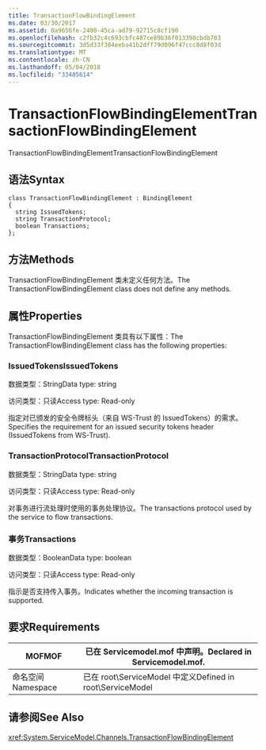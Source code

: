 ```yaml
---
title: TransactionFlowBindingElement
ms.date: 03/30/2017
ms.assetid: 0a9656fe-2400-45ca-ad79-92715c8cf190
ms.openlocfilehash: c2fb32c4c693cbfc487ce89b36f013398cbdb703
ms.sourcegitcommit: 3d5d33f384eeba41b2dff79d096f47ccc8d8f03d
ms.translationtype: MT
ms.contentlocale: zh-CN
ms.lasthandoff: 05/04/2018
ms.locfileid: "33485614"
---
```

# <a name="transactionflowbindingelement"></a><span data-ttu-id="cc34d-102">TransactionFlowBindingElement</span><span class="sxs-lookup"><span data-stu-id="cc34d-102">TransactionFlowBindingElement</span></span>
<span data-ttu-id="cc34d-103">TransactionFlowBindingElement</span><span class="sxs-lookup"><span data-stu-id="cc34d-103">TransactionFlowBindingElement</span></span>  
  
## <a name="syntax"></a><span data-ttu-id="cc34d-104">语法</span><span class="sxs-lookup"><span data-stu-id="cc34d-104">Syntax</span></span>  
  
```  
class TransactionFlowBindingElement : BindingElement  
{  
  string IssuedTokens;  
  string TransactionProtocol;  
  boolean Transactions;  
};  
```  
  
## <a name="methods"></a><span data-ttu-id="cc34d-105">方法</span><span class="sxs-lookup"><span data-stu-id="cc34d-105">Methods</span></span>  
 <span data-ttu-id="cc34d-106">TransactionFlowBindingElement 类未定义任何方法。</span><span class="sxs-lookup"><span data-stu-id="cc34d-106">The TransactionFlowBindingElement class does not define any methods.</span></span>  
  
## <a name="properties"></a><span data-ttu-id="cc34d-107">属性</span><span class="sxs-lookup"><span data-stu-id="cc34d-107">Properties</span></span>  
 <span data-ttu-id="cc34d-108">TransactionFlowBindingElement 类具有以下属性：</span><span class="sxs-lookup"><span data-stu-id="cc34d-108">The TransactionFlowBindingElement class has the following properties:</span></span>  
  
### <a name="issuedtokens"></a><span data-ttu-id="cc34d-109">IssuedTokens</span><span class="sxs-lookup"><span data-stu-id="cc34d-109">IssuedTokens</span></span>  
 <span data-ttu-id="cc34d-110">数据类型：String</span><span class="sxs-lookup"><span data-stu-id="cc34d-110">Data type: string</span></span>  
  
 <span data-ttu-id="cc34d-111">访问类型：只读</span><span class="sxs-lookup"><span data-stu-id="cc34d-111">Access type: Read-only</span></span>  
  
 <span data-ttu-id="cc34d-112">指定对已颁发的安全令牌标头（来自 WS-Trust 的 IssuedTokens）的需求。</span><span class="sxs-lookup"><span data-stu-id="cc34d-112">Specifies the requirement for an issued security tokens header (IssuedTokens from WS-Trust).</span></span>  
  
### <a name="transactionprotocol"></a><span data-ttu-id="cc34d-113">TransactionProtocol</span><span class="sxs-lookup"><span data-stu-id="cc34d-113">TransactionProtocol</span></span>  
 <span data-ttu-id="cc34d-114">数据类型：String</span><span class="sxs-lookup"><span data-stu-id="cc34d-114">Data type: string</span></span>  
  
 <span data-ttu-id="cc34d-115">访问类型：只读</span><span class="sxs-lookup"><span data-stu-id="cc34d-115">Access type: Read-only</span></span>  
  
 <span data-ttu-id="cc34d-116">对事务进行流处理时使用的事务处理协议。</span><span class="sxs-lookup"><span data-stu-id="cc34d-116">The transactions protocol used by the service to flow transactions.</span></span>  
  
### <a name="transactions"></a><span data-ttu-id="cc34d-117">事务</span><span class="sxs-lookup"><span data-stu-id="cc34d-117">Transactions</span></span>  
 <span data-ttu-id="cc34d-118">数据类型：Boolean</span><span class="sxs-lookup"><span data-stu-id="cc34d-118">Data type: boolean</span></span>  
  
 <span data-ttu-id="cc34d-119">访问类型：只读</span><span class="sxs-lookup"><span data-stu-id="cc34d-119">Access type: Read-only</span></span>  
  
 <span data-ttu-id="cc34d-120">指示是否支持传入事务。</span><span class="sxs-lookup"><span data-stu-id="cc34d-120">Indicates whether the incoming transaction is supported.</span></span>  
  
## <a name="requirements"></a><span data-ttu-id="cc34d-121">要求</span><span class="sxs-lookup"><span data-stu-id="cc34d-121">Requirements</span></span>  
  
|<span data-ttu-id="cc34d-122">MOF</span><span class="sxs-lookup"><span data-stu-id="cc34d-122">MOF</span></span>|<span data-ttu-id="cc34d-123">已在 Servicemodel.mof 中声明。</span><span class="sxs-lookup"><span data-stu-id="cc34d-123">Declared in Servicemodel.mof.</span></span>|  
|---------|-----------------------------------|  
|<span data-ttu-id="cc34d-124">命名空间</span><span class="sxs-lookup"><span data-stu-id="cc34d-124">Namespace</span></span>|<span data-ttu-id="cc34d-125">已在 root\ServiceModel 中定义</span><span class="sxs-lookup"><span data-stu-id="cc34d-125">Defined in root\ServiceModel</span></span>|  
  
## <a name="see-also"></a><span data-ttu-id="cc34d-126">请参阅</span><span class="sxs-lookup"><span data-stu-id="cc34d-126">See Also</span></span>  
 <xref:System.ServiceModel.Channels.TransactionFlowBindingElement>
